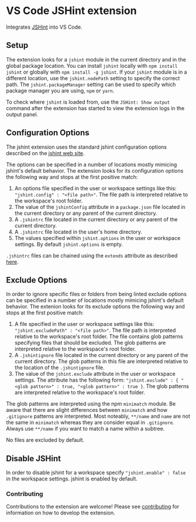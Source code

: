 # VS Code JSHint extension

Integrates [JSHint](http://jshint.com/) into VS Code.

## Setup

The extension looks for a `jshint` module in the current directory and in the global package location. You can install `jshint` locally with `npm install jshint` or globally
with `npm install -g jshint`. If your `jshint` module is in a different location, use the `jshint.nodePath` setting to specify the correct path. The `jshint.packageManager`
setting can be used to specify which package manager you are using, `npm` or `yarn`.

To check where `jshint` is loaded from, use the `JSHint: Show output` command after the extension has started to view the extension logs in the output panel.

## Configuration Options

The jshint extension uses the standard jshint configuration options described on the [jshint web site](http://jshint.com/docs/options/).

The options can be specified in a number of locations mostly mimicing jshint's default behavior. The extension looks for its configuration
options the following way and stops at the first positive match:

1. An options file specified in the user or workspace settings like this: `"jshint.config" : "<file path>"`. The file path is interpreted relative to the workspace's root folder.
1. The value of the `jshintConfig` attribute in a `package.json` file located in the current directory or any parent of the current directory.
1. A `.jshintrc` file located in the current directory or any parent of the current directory.
1. A `.jshintrc` file located in the user's home directory.
1. The values specified within `jshint.options` in the user or workspace settings. By default `jshint.options` is empty.

`.jshintrc` files can be chained using the `extends` attribute as described [here](http://jshint.com/docs/cli/#special-options).


## Exclude Options

In order to ignore specific files or folders from being linted exclude options can be specified in a number of locations
mostly mimicing jshint's default behavior. The extenion looks for its exclude options the following way and stops at the first positive match:

1. A file specified in the user or workspace settings like this: `"jshint.excludePath" : "<file path>"`. The file path is interpreted relative to the workspace's root folder.
The file contains glob patterns specifying files that should be excluded. The glob patterns are interpreted relative to the workspace's root folder.
1. A `.jshintignore` file located in the current directory or any parent of the current directory. The glob patterns in this file are interpreted relative to the location of the
`.jshintignore` file.
1. The value of the `jshint.exclude` attribute in the user or workspace settings. The attribute has the following form: `"jshint.exclude" : { "<glob pattern>" : true, "<glob pattern>" : true }`.
The glob patterns are interpreted relative to the workspace's root folder.

The glob patterns are interpreted using the npm `minimatch` module. Be aware that there are slight differences between `minimatch` and how `.gitignore` patterns are interpreted.
Most noteably, `**/name` and `name` are not the same in `minimatch` whereas they are consider equal in `.gitignore`. Always use `**/name` if you want to match a name within a subtree.

No files are excluded by default.

## Disable JSHint

In order to disable jshint for a workspace specify `"jshint.enable" : false` in the workspace settings. jshint is enabled by default.

### Contributing

Contributions to the extension are welcome! Please see [contributing](https://github.com/Microsoft/vscode-jshint/blob/master/contributing.md) for information on how to develop the extension.
